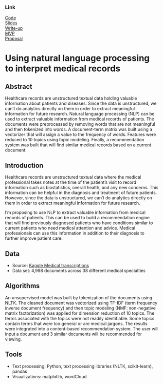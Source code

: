 ### Link
[Code](https://github.com/lee-jin81/metis_project_5_nlp/tree/main/Code_nlp) <br>
[Slides](https://github.com/lee-jin81/metis_project_5_nlp/blob/main/slides_nlp_medical_records.pdf) <br>
[Write-up](https://github.com/lee-jin81/metis_project_5_nlp/blob/main/writeup_nlp.pdf) <br>
[MVP](https://github.com/lee-jin81/metis_project_5_nlp/blob/main/nlp_mvp.md) <br>
[Proposal](https://github.com/lee-jin81/metis_project_5_nlp/blob/main/proposal_nlp_medical.pdf) <br>

# Using natural language processing to interpret medical records

## Abstract
Healthcare records are unstructured textual data holding valuable information about patients and diseases. Since the data is unstructured, we can’t do analytics directly on them in order to extract meaningful information for future research. Natural language processing (NLP) can be used to extract valuable information from medical records of patients. The documents were preprocessed by removing words that are not meaningful and then tokenized into words. A document-term matrix was built using a vectorizer that will assign a value to the frequency of words. Features were reduced to 10 topics using topic modeling. Finally, a recommendation system was built that will find similar medical records based on a current document.

## Introduction
Healthcare records are unstructured textual data where the medical professional takes notes at the time of the patient’s visit to record information such as biostatistics, overall health, and any new concerns. This information can be helpful in the diagnosis and treatment of future patients.  However, since the data is unstructured, we can’t do analytics directly on them in order to extract meaningful information for future research. 

I’m proposing to use NLP to extract valuable information from medical records of patients. This can be used to build a recommendation engine that will find previously diagnosed patients who have conditions similar to current patients who need medical attention and advice.  Medical professionals can use this information in addition to their diagnosis to further improve patient care. 

## Data
* Source: [Kaggle Medical transcriptions](https://www.kaggle.com/datasets/tboyle10/medicaltranscriptions)
* Data set: 4,998 documents across 38 different medical specialties

## Algorithms
An unsupervised model was built by tokenization of the documents using NLTK. The cleaned document was vectorized using TF-IDF (term frequency inverse document frequency) and then topic modeling (NMF: non-negative matrix factorization) was applied for dimension reduction of 10 topics. The terms associated with the topics were not readily identifiable. Some topics contain terms that were too general or are medical jargons. The results were integrated into a content-based recommendation system. The user will input a document and 3 similar documents will be recommended for viewing.

## Tools
* Text processing: Python, text processing libraries (NLTK, scikit-learn), pandas
* Visualizations: matplotlib, wordCloud

